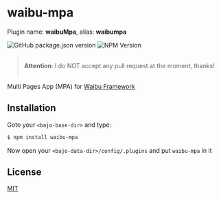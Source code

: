# waibu-mpa

Plugin name: **waibuMpa**, alias: **waibumpa**

![GitHub package.json version](https://img.shields.io/github/package-json/v/ardhi/waibu-mpa) ![NPM Version](https://img.shields.io/npm/v/waibu-mpa)

> <br />**Attention**: I do NOT accept any pull request at the moment, thanks!<br /><br />

Multi Pages App (MPA) for [Waibu Framework](https://github.com/ardhi/waibu)

## Installation

Goto your ```<bajo-base-dir>``` and type:

```bash
$ npm install waibu-mpa
```

Now open your ```<bajo-data-dir>/config/.plugins``` and put ```waibu-mpa``` in it

## License

[MIT](LICENSE)
